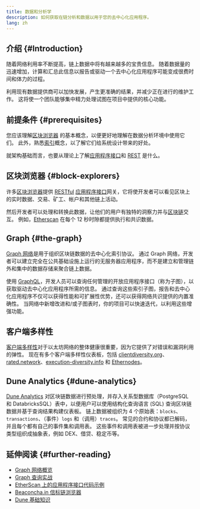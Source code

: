 ```yaml
---
title: 数据和分析学
description: 如何获取在链分析和数据以用于您的去中心化应用程序。
lang: zh
---
```


## 介绍 {#Introduction}

随着网络利用率不断提高，链上数据中将有越来越多的宝贵信息。 随着数据量的迅速增加，计算和汇总此信息以报告或驱动一个去中心化应用程序可能变成很费时间和体力的过程。

利用现有数据提供商可以加快发展，产生更准确的结果，并减少正在进行的维护工作。 这将使一个团队能够集中精力处理试图在项目中提供的核心功能。

## 前提条件 {#prerequisites}

您应该理解[区块浏览器](/developers/docs/data-and-analytics/block-explorers/) 的基本概念，以便更好地理解在数据分析环境中使用它们。 此外，熟悉[索引](/glossary/#index)概念，以了解它们给系统设计带来的好处。

就架构基础而言，也要从理论上了解[应用程序接口](https://www.wikipedia.org/wiki/API)和 [REST](https://www.wikipedia.org/wiki/Representational_state_transfer) 是什么。

## 区块浏览器 {#block-explorers}

许多[区块浏览器](/developers/docs/data-and-analytics/block-explorers/)提供 [RESTful](https://www.wikipedia.org/wiki/Representational_state_transfer) [应用程序接口](https://www.wikipedia.org/wiki/API)网关，它将使开发者可以看见区块上的实时数据、交易、矿工、帐户和其他链上活动。

然后开发者可以处理和转换此数据，让他们的用户有独特的洞察力并与[区块链](/glossary/#blockchain)交互。 例如，[Etherscan](https://etherscan.io) 在每个 12 秒时隙都提供执行和共识数据。

## Graph {#the-graph}

[Graph 网络](https://thegraph.com/)是用于组织区块链数据的去中心化索引协议。 通过 Graph 网络，开发者可以建立完全在公共基础设施上运行的无服务器应用程序，而不是建立和管理链外和集中的数据存储来聚合链上数据。

使用 [GraphQL](https://graphql.org/)，开发人员可以查询任何管理的开放应用程序接口（称为子图），以获取驱动去中心化应用程序所需的信息。 通过查询这些索引子图，报告和去中心化应用程序不仅可以获得性能和可扩展性优势，还可以获得网络共识提供的内置准确性。 当网络中新增改进和/或子图表时，你的项目可以快速迭代，以利用这些增强功能。

## 客户端多样性

[客户端多样性](/developers/docs/nodes-and-clients/client-diversity/)对于以太坊网络的整体健康很重要，因为它提供了对错误和漏洞利用的弹性。 现在有多个客户端多样性仪表板，包括 [clientdiversity.org](https://clientdiversity.org/)、[rated.network](rated.network)、[execution-diversity.info](https://execution-diversity.info/) 和 [Ethernodes](https://ethernodes.org/)。

## Dune Analytics {#dune-analytics}

[Dune Analytics](https://dune.com/) 对区块链数据进行预处理，并存入关系型数据库（PostgreSQL 和 DatabricksSQL）表中，以便用户可以使用结构化查询语言 (SQL) 查询区块链数据并基于查询结果构建仪表板。 链上数据被组织为 4 个原始表：`blocks`、`transactions`、（事件）`logs` 和（调用）`traces`。 常见的合约和协议都已解码，并且每个都有自己的事件集和调用表。 这些事件和调用表被进一步处理并按协议类型组织成抽象表，例如 DEX、借贷、稳定币等。

## 延伸阅读 {#further-reading}

- [Graph 网络概览](https://thegraph.com/docs/en/about/network/)
- [Graph 查询实战](https://thegraph.com/explorer/subgraph/graphprotocol/graph-network-mainnet?version=current)
- [EtherScan 上的应用程序接口代码示例](https://etherscan.io/apis#contracts)
- [Beaconcha.in 信标链浏览器](https://beaconcha.in)
- [Dune 基础知识](https://docs.dune.com/#dune-basics)
